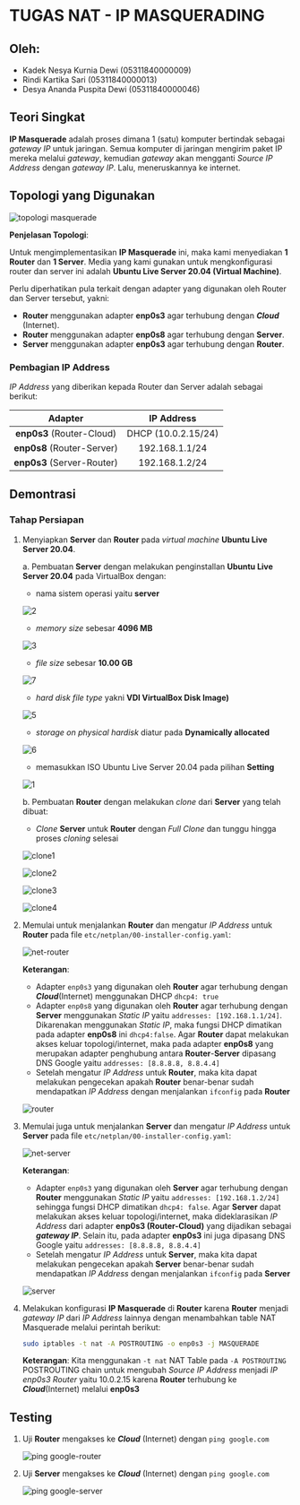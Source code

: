 # TUGAS NAT - IP MASQUERADING
## Oleh:
- Kadek Nesya Kurnia Dewi (05311840000009)
- Rindi Kartika Sari (05311840000013)
- Desya Ananda Puspita Dewi (05311840000046)
  
## Teori Singkat
**IP Masquerade** adalah proses dimana 1 (satu) komputer bertindak sebagai _gateway IP_ untuk jaringan. Semua komputer di jaringan mengirim paket IP mereka melalui _gateway_, kemudian _gateway_ akan mengganti _Source IP Address_ dengan _gateway IP_. Lalu, meneruskannya ke internet. 

## Topologi yang Digunakan

![topologi masquerade](https://user-images.githubusercontent.com/49342639/103990767-51a2dd80-51c4-11eb-84f8-e57f10a670f1.jpg)

**Penjelasan Topologi**:

Untuk mengimplementasikan **IP Masquerade** ini, maka kami menyediakan **1 Router** dan **1 Server**. Media yang kami gunakan untuk mengkonfigurasi router dan server ini adalah **Ubuntu Live Server 20.04 (Virtual Machine)**.

Perlu diperhatikan pula terkait dengan adapter yang digunakan oleh Router dan Server tersebut, yakni:
- **Router** menggunakan adapter **enp0s3** agar terhubung dengan **_Cloud_** (Internet).
- **Router** menggunakan adapter **enp0s8** agar terhubung dengan **Server**.
- **Server** menggunakan adapter **enp0s3** agar terhubung dengan **Router**.

### Pembagian IP Address
_IP Address_ yang diberikan kepada Router dan Server adalah sebagai berikut:

| Adapter | IP Address             |
| :---:  | :---:           |
| **enp0s3** (Router-Cloud)     | DHCP (10.0.2.15/24)     |
| **enp0s8** (Router-Server)     | 192.168.1.1/24  |
| **enp0s3** (Server-Router)     | 192.168.1.2/24  | 

## Demontrasi
### Tahap Persiapan
1. Menyiapkan **Server** dan **Router** pada _virtual machine_ **Ubuntu Live Server 20.04**.
   
    a. Pembuatan **Server** dengan melakukan penginstallan **Ubuntu Live Server 20.04** pada VirtualBox dengan:
     - nama sistem operasi yaitu **server**
  
      ![2](https://user-images.githubusercontent.com/49342639/103995471-1e178180-51cb-11eb-95ae-467928bfa3d5.jpg)

     - _memory size_ sebesar **4096 MB**
     
      ![3](https://user-images.githubusercontent.com/49342639/103995566-3be4e680-51cb-11eb-9743-b9c3e82a12ef.jpg)

     -  _file size_ sebesar **10.00 GB**
  
      ![7](https://user-images.githubusercontent.com/49342639/103995904-abf36c80-51cb-11eb-8d04-49e8ee45b075.jpg)

     -  _hard disk file type_ yakni **VDI VirtualBox Disk Image)**
    
      ![5](https://user-images.githubusercontent.com/49342639/103995817-90886180-51cb-11eb-897d-f999b2c9bd95.jpg)

     -  _storage on physical hardisk_ diatur pada **Dynamically allocated**
    
      ![6](https://user-images.githubusercontent.com/49342639/103995944-bca3e280-51cb-11eb-818b-c0feccf325c5.jpg)

     -  memasukkan ISO Ubuntu Live Server 20.04 pada pilihan **Setting**
    
      ![1](https://user-images.githubusercontent.com/49342639/103996035-dba27480-51cb-11eb-8136-147735704de6.jpg)

  
    b. Pembuatan **Router** dengan melakukan _clone_ dari **Server** yang telah dibuat:
    - _Clone_ **Server** untuk **Router** dengan _Full Clone_ dan tunggu hingga proses  _cloning_ selesai
  
     ![clone1](https://user-images.githubusercontent.com/49342639/103996243-22906a00-51cc-11eb-9932-a63eab7387a9.jpg)

     ![clone2](https://user-images.githubusercontent.com/49342639/103996252-24f2c400-51cc-11eb-817b-0489ec0e92f3.JPG)

     ![clone3](https://user-images.githubusercontent.com/49342639/103996254-2623f100-51cc-11eb-81e7-197ef3830cb9.jpg)

     ![clone4](https://user-images.githubusercontent.com/49342639/103996257-26bc8780-51cc-11eb-95a2-b75ec973220c.JPG)

2. Memulai untuk menjalankan **Router** dan mengatur _IP Address_ untuk **Router** pada file ```etc/netplan/00-installer-config.yaml```:
   
   ![net-router](https://user-images.githubusercontent.com/49342639/103997602-e52cdc00-51cd-11eb-8222-817b9c2afa60.JPG)

   **Keterangan**:
   - Adapter ```enp0s3``` yang digunakan oleh **Router** agar terhubung dengan **_Cloud_**(Internet) menggunakan DHCP ```dhcp4: true```
   - Adapter ```enp0s8``` yang digunakan oleh **Router** agar terhubung dengan **Server** menggunakan _Static IP_ yaitu ```addresses: [192.168.1.1/24]```. Dikarenakan menggunakan _Static IP_, maka fungsi DHCP dimatikan pada adapter **enp0s8** ini ```dhcp4:false```. Agar **Router** dapat melakukan akses keluar topologi/internet, maka pada adapter **enp0s8** yang merupakan adapter penghubung antara **Router**-**Server** dipasang DNS Google yaitu ```addresses: [8.8.8.8, 8.8.4.4]```
   - Setelah mengatur _IP Address_ untuk **Router**, maka kita dapat melakukan pengecekan apakah **Router** benar-benar sudah mendapatkan _IP Address_ dengan menjalankan ```ifconfig``` pada **Router**
   
    ![router](https://user-images.githubusercontent.com/49342639/104005342-8cfad780-51d7-11eb-9b34-880edcc56779.JPG)

  
3. Memulai juga untuk menjalankan **Server** dan mengatur _IP Address_ untuk **Server** pada file ```etc/netplan/00-installer-config.yaml```:

    ![net-server](https://user-images.githubusercontent.com/49342639/104004018-d2b6a080-51d5-11eb-8732-206cc3a99806.JPG)

    **Keterangan**:
    - Adapter ```enp0s3``` yang digunakan oleh **Server** agar terhubung dengan **Router** menggunakan _Static IP_ yaitu ```addresses: [192.168.1.2/24]``` sehingga fungsi DHCP dimatikan ```dhcp4: false```. Agar **Server** dapat melakukan akses keluar topologi/internet, maka dideklarasikan _IP Address_ dari adapter **enp0s3 (Router-Cloud)** yang dijadikan sebagai **_gateway IP_**. Selain itu, pada adapter **enp0s3** ini juga dipasang DNS Google yaitu ```addresses: [8.8.8.8, 8.8.4.4]```
    - Setelah mengatur _IP Address_ untuk **Server**, maka kita dapat melakukan pengecekan apakah **Server** benar-benar sudah mendapatkan _IP Address_ dengan menjalankan ```ifconfig``` pada **Server**
    
     ![server](https://user-images.githubusercontent.com/49342639/104005454-bae01c00-51d7-11eb-8875-2be7ab18cf5f.JPG)

4. Melakukan konfigurasi **IP Masquerade** di **Router** karena **Router** menjadi _gateway IP_ dari _IP Address_ lainnya dengan menambahkan table NAT Masquerade melalui perintah berikut:
   ```sh
   sudo iptables -t nat -A POSTROUTING -o enp0s3 -j MASQUERADE
   ``` 
   **Keterangan**:
   Kita menggunakan ```-t nat``` NAT Table pada ```-A POSTROUTING``` POSTROUTING chain untuk mengubah _Source IP Address_ menjadi _IP enp0s3 Router_ yaitu 10.0.2.15 karena **Router** terhubung ke **_Cloud_**(Internet) melalui **enp0s3**

## Testing
1. Uji **Router** mengakses ke **_Cloud_** (Internet) dengan ```ping google.com```
   
   ![ping google-router](https://user-images.githubusercontent.com/49342639/104004930-f6c6b180-51d6-11eb-9655-b1402ec55ff4.JPG)

2. Uji **Server** mengakses ke **_Cloud_** (Internet) dengan ```ping google.com```
   
   ![ping google-server](https://user-images.githubusercontent.com/49342639/104005121-38eff300-51d7-11eb-9c6f-71753a12590b.JPG)
